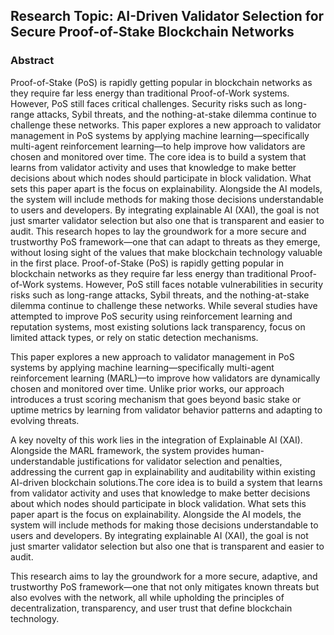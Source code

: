 ## Research Topic: AI-Driven Validator Selection for Secure Proof-of-Stake Blockchain Networks

### Abstract
Proof-of-Stake (PoS) is rapidly getting popular in blockchain networks as they require far less energy than traditional Proof-of-Work systems. However, PoS still faces critical challenges. Security risks such as long-range attacks, Sybil threats, and the nothing-at-stake dilemma continue to challenge these networks. This paper explores a new approach to validator management in PoS systems by applying machine learning—specifically multi-agent reinforcement learning—to help improve how validators are chosen and monitored over time.
The core idea is to build a system that learns from validator activity and uses that knowledge to make better decisions about which nodes should participate in block validation. What sets this paper apart is the focus on explainability. Alongside the AI models, the system will include methods for making those decisions understandable to users and developers. By integrating explainable AI (XAI), the goal is not just smarter validator selection but also one that is transparent and easier to audit.
This research hopes to lay the groundwork for a more secure and trustworthy PoS framework—one that can adapt to threats as they emerge, without losing sight of the values that make blockchain technology valuable in the first place.
Proof-of-Stake (PoS) is rapidly getting popular in blockchain networks as they require far less energy than traditional Proof-of-Work systems. However, PoS still faces notable vulnerabilities in security risks such as long-range attacks, Sybil threats, and the nothing-at-stake dilemma continue to challenge these networks. While several studies have attempted to improve PoS security using reinforcement learning and reputation systems, most existing solutions lack transparency, focus on limited attack types, or rely on static detection mechanisms.

This paper explores a new approach to validator management in PoS systems by applying machine learning—specifically multi-agent reinforcement learning (MARL)—to improve how validators are dynamically chosen and monitored over time. Unlike prior works, our approach introduces a trust scoring mechanism that goes beyond basic stake or uptime metrics by learning from validator behavior patterns and adapting to evolving threats.

A key novelty of this work lies in the integration of Explainable AI (XAI). Alongside the MARL framework, the system provides human-understandable justifications for validator selection and penalties, addressing the current gap in explainability and auditability within existing AI-driven blockchain solutions.The core idea is to build a system that learns from validator activity and uses that knowledge to make better decisions about which nodes should participate in block validation. What sets this paper apart is the focus on explainability. Alongside the AI models, the system will include methods for making those decisions understandable to users and developers. By integrating explainable AI (XAI), the goal is not just smarter validator selection but also one that is transparent and easier to audit.

This research aims to lay the groundwork for a more secure, adaptive, and trustworthy PoS framework—one that not only mitigates known threats but also evolves with the network, all while upholding the principles of decentralization, transparency, and user trust that define blockchain technology.
